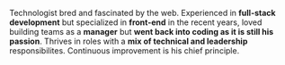Technologist bred and fascinated by the web. Experienced in **full-stack development** but specialized in **front-end** in the recent years, loved building teams as a **manager** but **went back into coding as it is still his passion**. Thrives in roles with a **mix of technical and leadership** responsibilites. Continuous improvement is his chief principle.